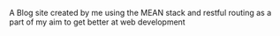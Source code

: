 A Blog site created by me using the MEAN stack and restful routing as a part of my aim to get better at web development
